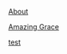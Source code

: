 ﻿[About](About)

[Amazing Grace](https://www.bilibili.com/video/BV1CW411T7jW?share_source=copy_web)

[test](https://www.bilibili.com/video/BV1CW411T7jW?share_source=copy_web)